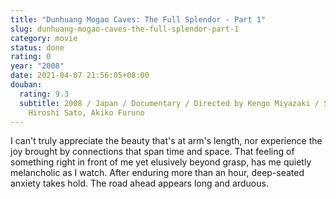 ```yaml
---
title: "Dunhuang Mogao Caves: The Full Splendor - Part 1"
slug: dunhuang-mogao-caves-the-full-splendor-part-1
category: movie
status: done
rating: 0
year: "2008"
date: 2021-04-07 21:56:05+08:00
douban:
  rating: 9.3
  subtitle: 2008 / Japan / Documentary / Directed by Kengo Miyazaki / Starring
    Hiroshi Sato, Akiko Furuno
---
```


I can't truly appreciate the beauty that's at arm's length, nor experience the joy brought by connections that span time and space. That feeling of something right in front of me yet elusively beyond grasp, has me quietly melancholic as I watch. After enduring more than an hour, deep-seated anxiety takes hold. The road ahead appears long and arduous.
